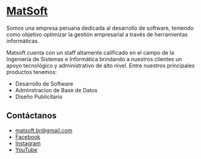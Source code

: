 # [MatSoft](https://jeralbenites.github.io/MatSoft/)

Somos una empresa peruana dedicada al desarrollo de software, teniendo como objetivo optimizar la gestión empresarial a través de herramientas informáticas.

Matsoft cuenta con un staff altamente calificado en el campo de la Ingeniería de Sistemas e Informática brindando a nuestros clientes un apoyo tecnológico y administrativo de alto nivel. Entre nuestros principales productos tenemos:

* Desarrollo de Software
* Adminstracion de Base de Datos
* Diseño Publicitario

## Contáctanos

* matsoft.br@gmail.com
* [Facebook](https://www.facebook.com/Matsoft-Peru-1034124326619307/)
* [Instagram](https://www.instagram.com/matsoft/)
* [YouTube](https://www.youtube.com/channel/UCBtNZI0J7iUKW-mlK6RgnZw)
